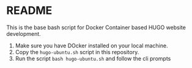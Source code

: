 # README

This is the base bash script for Docker Container based HUGO website development.

1. Make sure you have DOcker installed on your local machine.
2. Copy the `hugo-ubuntu.sh` script in this repository.
3. Run the script `bash hugo-ubuntu.sh` and follow the cli prompts
